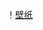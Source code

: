 ！[壁纸](https://github.com/The-forest-of-glory/the-forest-of-glory.github.io/blob/master/18be424407634d6e9d1cca6f311c216b.jpg)
